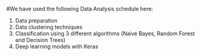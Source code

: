 #We have used the following Data Analysis schedule here:

1) Data preparation
2) Data clustering techniques
3) Classification using 3 different algorithms (Naive Bayes, Random Forest and Decision Trees)
4) Deep learning models with Keras
